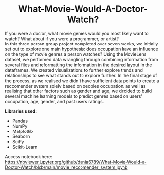 # <div align="center"> What-Movie-Would-A-Doctor-Watch? </div>
If you were a doctor, what movie genres would you most likely want to watch? What about if you were a programmer, or artist?      
In this three person group project completed over seven weeks, we initially set out to explore one main hypothesis: does occupation have an influence on the type of movie genres a person watches? Using the MovieLens dataset, we performed data wrangling through combining information from several files and reformatting the information in the desired layout in the dataframes. We created visualizations to further explore trends and relationships to see what stands out to explore further. In the final stage of the process, as we realised we didn't have sufficient data points to create a reccomender system solely based on peoples occupation, as well as realising that other factors such as gender and age, we decided to build several machine learning models to predict genres based on users' occupation, age, gender, and past users ratings.      

**Libraries used:**
- Pandas
- NumPy
- Matplotlib
- Seaborn
- SciPy
- Scikit-Learn

Access notebook here: https://nbviewer.jupyter.org/github/dania6789/What-Movie-Would-a-Doctor-Watch/blob/main/movie_reccomender_system.ipynb
